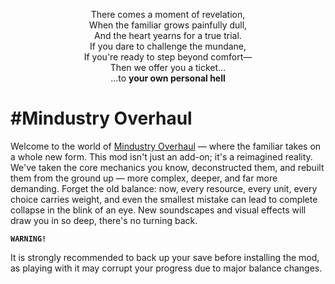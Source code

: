<p align='center'>There comes a moment of revelation,  
<br>When the familiar grows painfully dull,  
<br>And the heart yearns for a true trial.  
<br>If you dare to challenge the mundane,  
<br>If you're ready to step beyond comfort—  
<br>Then we offer you a ticket...  
<br>...to <b>your own personal hell</b>
<h1>#Mindustry Overhaul</h1></p>
Welcome to the world of <ins>Mindustry Overhaul</ins> — where the familiar takes on a whole new form.  
This mod isn't just an add-on; it's a reimagined reality. We've taken the core mechanics you know, deconstructed them, and rebuilt them from the ground up — more complex, deeper, and far more demanding.  
Forget the old balance: now, every resource, every unit, every choice carries weight, and even the smallest mistake can lead to complete collapse in the blink of an eye.
New soundscapes and visual effects will draw you in so deep, there's no turning back.

**`WARNING!`**

It is strongly recommended to back up your save before installing the mod, as playing with it may corrupt your progress due to major balance changes.
